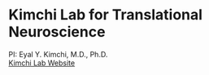 # Kimchi Lab for Translational Neuroscience
PI: Eyal Y. Kimchi, M.D., Ph.D.  
[Kimchi Lab Website](https://www.kimchilab.org)  

